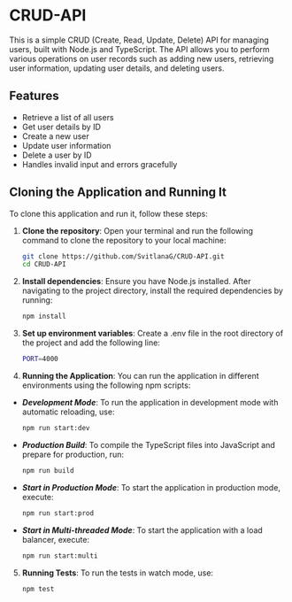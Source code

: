 # CRUD-API

This is a simple CRUD (Create, Read, Update, Delete) API for managing users, built with Node.js and TypeScript. The API allows you to perform various operations on user records such as adding new users, retrieving user information, updating user details, and deleting users.

## Features

- Retrieve a list of all users
- Get user details by ID
- Create a new user
- Update user information
- Delete a user by ID
- Handles invalid input and errors gracefully

## Cloning the Application and Running It

To clone this application and run it, follow these steps:

1. **Clone the repository**:
   Open your terminal and run the following command to clone the repository to your local machine:
   ```bash
   git clone https://github.com/SvitlanaG/CRUD-API.git
   cd CRUD-API
   ```
2. **Install dependencies**:
   Ensure you have Node.js installed. After navigating to the project directory, install the required dependencies by running:
   ```bash
   npm install
   ```
3. **Set up environment variables**:
   Create a .env file in the root directory of the project and add the following line:
   ```bash
   PORT=4000
   ```
4. **Running the Application**: You can run the application in different environments using the following npm scripts:

- **_Development Mode_**: To run the application in development mode with automatic reloading, use:

  ```bash
  npm run start:dev
  ```

- **_Production Build_**: To compile the TypeScript files into JavaScript and prepare for production, run:

  ```bash
  npm run build
  ```

- **_Start in Production Mode_**: To start the application in production mode, execute:

  ```bash
  npm run start:prod
  ```

- **_Start in Multi-threaded Mode_**: To start the application with a load balancer, execute:

  ```bash
  npm run start:multi
  ```

5. **Running Tests**: To run the tests in watch mode, use:
   ```bash
   npm test
   ```
